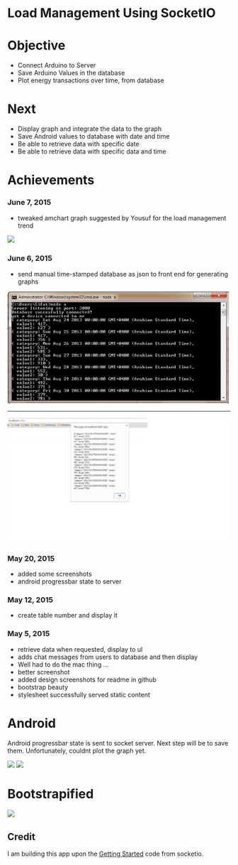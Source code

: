 # Load Management Using SocketIO

# Objective
- Connect Arduino to Server
- Save Arduino Values in the database
- Plot energy transactions over time, from database
 

# Next
- Display graph and integrate the data to the graph
- Save Android values to database with date and time
- Be able to retrieve data with specific date
- Be able to retrieve data with specific data and time


# Achievements
### June 7, 2015
- tweaked amchart graph suggested by Yousuf for the load management trend
<img src="https://github.com/sifatsultan/js-socketio-loadmanagement/blob/master/design/7jun2.png?raw=true" width="500px"> 

### June 6, 2015
 - send manual time-stamped database as json to front end for generating graphs
<img src="https://github.com/sifatsultan/js-socketio-loadmanagement/blob/master/design/6jun1.png?raw=true" width="500px"> 

***

<img src="https://github.com/sifatsultan/js-socketio-loadmanagement/blob/master/design/6jun2.png?raw=true" width="500px">


### May 20, 2015

- added some screenshots
- android progressbar state to server

### May 12, 2015

- create table number and display it

### May 5, 2015

- retrieve data when requested, display to ul
- adds chat messages from users to database and then display
- Well had to do the mac thing …
- better screenshot
- added design screenshots for readme in github
- bootstrap beauty
- stylesheet successfully served static content

# Android 
Android progressbar state is sent to socket server. Next step will be to save them. Unfortunately, couldnt plot the graph yet.

<img width="200pt" src="https://github.com/sifatsultan/socketio-loadmanagement/blob/master/design/3.png" />
<img widht="200pt" src="https://github.com/sifatsultan/socketio-loadmanagement/blob/master/design/4.png" />

# Bootstrapified
<img src="https://github.com/sifatsultan/socketio-loadmanagement/blob/branch/design/2.jpg" />


## Credit
I am building this app upon the  [Getting Started](http://socket.io/get-started/chat/) code from socketio.
